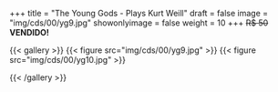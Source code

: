 +++
title = "The Young Gods - Plays Kurt Weill"
draft = false
image = "img/cds/00/yg9.jpg"
showonlyimage = false
weight = 10
+++
<span class="sold">~~R$ 50~~</span> **VENDIDO!**

<!--more-->

{{< gallery >}}
{{< figure src="img/cds/00/yg9.jpg" >}}
{{< figure src="img/cds/00/yg10.jpg" >}}

{{< /gallery >}}
